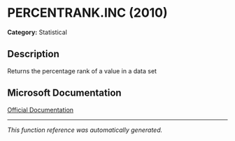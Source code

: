 # PERCENTRANK.INC (2010)

**Category:** Statistical

## Description
Returns the percentage rank of a value in a data set

## Microsoft Documentation
[Official Documentation](https://support.microsoft.com//en-us/office/percentrank-inc-function-149592c9-00c0-49ba-86c1-c1f45b80463a)

---
*This function reference was automatically generated.*
